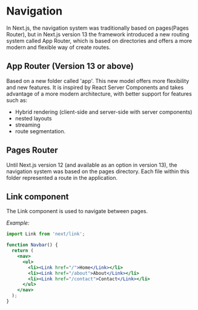 # Navigation

In Next.js, the navigation system was traditionally based on pages(Pages Router), but in Next.js version 13 the framework introduced a new routing system called App Router, which is based on directories and offers a more modern and flexible way of create routes.

## App Router (Version 13 or above)

Based on a new folder called 'app'. This new model offers more flexibility and new features. It is inspired by React Server Components and takes advantage of a more modern architecture, with better support for features such as:

- Hybrid rendering (client-side and server-side with server components)
- nested layouts
- streaming
- route segmentation.

## Pages Router

Until Next.js version 12 (and available as an option in version 13), the navigation system was based on the pages directory. Each file within this folder represented a route in the application.

## Link component

The Link component is used to navigate between pages.

*Example:*

```jsx
import Link from 'next/link';

function Navbar() {
  return (
    <nav>
      <ul>
        <li><Link href="/">Home</Link></li>
        <li><Link href="/about">About</Link></li>
        <li><Link href="/contact">Contact</Link></li>
      </ul>
    </nav>
  );
}
```